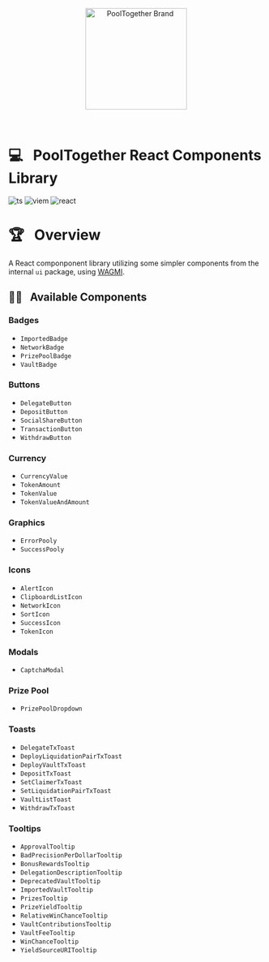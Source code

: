 <p align="center">
  <a href="https://github.com/pooltogether/pooltogether--brand-assets">
    <img src="https://github.com/pooltogether/pooltogether--brand-assets/blob/977e03604c49c63314450b5d432fe57d34747c66/logo/pooltogether-logo--purple-gradient.png?raw=true" alt="PoolTogether Brand" style="max-width:100%;" width="200">
  </a>
</p>

<br />

# 💻 &nbsp; PoolTogether React Components Library

![ts](https://img.shields.io/badge/typescript-%23007ACC.svg?style=flat&logo=typescript&logoColor=white)
![viem](https://img.shields.io/static/v1?label&logo=v&logoColor=white&message=viem&color=gray)
![react](https://img.shields.io/badge/react-%2320232a.svg?style=flat&logo=react&logoColor=%2361DAFB)

# 🏆 &nbsp; Overview

A React componponent library utilizing some simpler components from the internal `ui` package, using [WAGMI](https://wagmi.sh/).

## 🐱‍👤 &nbsp; Available Components

### Badges

- `ImportedBadge`
- `NetworkBadge`
- `PrizePoolBadge`
- `VaultBadge`

### Buttons

- `DelegateButton`
- `DepositButton`
- `SocialShareButton`
- `TransactionButton`
- `WithdrawButton`

### Currency

- `CurrencyValue`
- `TokenAmount`
- `TokenValue`
- `TokenValueAndAmount`

### Graphics

- `ErrorPooly`
- `SuccessPooly`

### Icons

- `AlertIcon`
- `ClipboardListIcon`
- `NetworkIcon`
- `SortIcon`
- `SuccessIcon`
- `TokenIcon`

### Modals

- `CaptchaModal`

### Prize Pool

- `PrizePoolDropdown`

### Toasts

- `DelegateTxToast`
- `DeployLiquidationPairTxToast`
- `DeployVaultTxToast`
- `DepositTxToast`
- `SetClaimerTxToast`
- `SetLiquidationPairTxToast`
- `VaultListToast`
- `WithdrawTxToast`

### Tooltips

- `ApprovalTooltip`
- `BadPrecisionPerDollarTooltip`
- `BonusRewardsTooltip`
- `DelegationDescriptionTooltip`
- `DeprecatedVaultTooltip`
- `ImportedVaultTooltip`
- `PrizesTooltip`
- `PrizeYieldTooltip`
- `RelativeWinChanceTooltip`
- `VaultContributionsTooltip`
- `VaultFeeTooltip`
- `WinChanceTooltip`
- `YieldSourceURITooltip`
